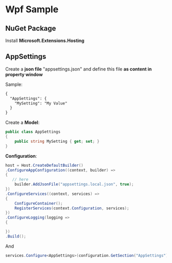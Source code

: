 # Wpf Sample

## NuGet Package

Install **Microsoft.Extensions.Hosting**

## AppSettings

Create a **json file** "appsettings.json" and define this file **as content in property window**

Sample:

```xml
{
  "AppSettings": {
    "MySetting": "My Value"
  }
}
```
Create a **Model**:

```cs
public class AppSettings
{
    public string MySetting { get; set; }
}
```

**Configuration**:

```cs
host = Host.CreateDefaultBuilder()
.ConfigureAppConfiguration((context, builder) =>
{
   // here
    builder.AddJsonFile("appsettings.local.json", true); 
})
.ConfigureServices((context, services) =>
{
    ConfigureContainer();
    RegisterServices(context.Configuration, services);
})
.ConfigureLogging(logging =>
{

})
.Build();
```

And 

```cs
services.Configure<AppSettings>(configuration.GetSection("AppSettings"));
```
